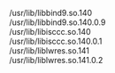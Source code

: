 /usr/lib/libbind9.so.140  
/usr/lib/libbind9.so.140.0.9  
/usr/lib/libisccc.so.140  
/usr/lib/libisccc.so.140.0.1  
/usr/lib/liblwres.so.141  
/usr/lib/liblwres.so.141.0.2  
